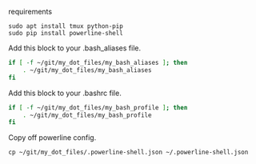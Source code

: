 requirements
```
sudo apt install tmux python-pip
sudo pip install powerline-shell
```


Add this block to your .bash_aliases file.
```bash
if [ -f ~/git/my_dot_files/my_bash_aliases ]; then
    . ~/git/my_dot_files/my_bash_aliases
fi
```

Add this block to your .bashrc file.
```bash
if [ -f ~/git/my_dot_files/my_bash_profile ]; then
    . ~/git/my_dot_files/my_bash_profile
fi
```

Copy off powerline config.
```
cp ~/git/my_dot_files/.powerline-shell.json ~/.powerline-shell.json
```
